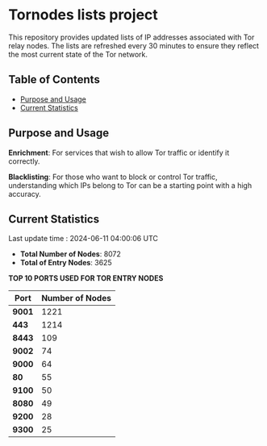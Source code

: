# Tornodes lists project

This repository provides updated lists of IP addresses associated with Tor relay nodes. The lists are refreshed every 30 minutes to ensure they reflect the most current state of the Tor network.

## Table of Contents

- [Purpose and Usage](#purpose-and-usage)
- [Current Statistics](#current-statistics)


## Purpose and Usage

**Enrichment**: For services that wish to allow Tor traffic or identify it correctly.

**Blacklisting**: For those who want to block or control Tor traffic, understanding which IPs belong to Tor can be a starting point with a high accuracy.

## Current Statistics

Last update time : 2024-06-11 04:00:06 UTC

- **Total Number of Nodes**: 8072
- **Total of Entry Nodes**: 3625

**TOP 10 PORTS USED FOR TOR ENTRY NODES**

| **Port** | **Number of Nodes** |
|------|-----------------|
| **9001**   | 1221  |
| **443**   | 1214  |
| **8443**   | 109  |
| **9002**   | 74  |
| **9000**   | 64  |
| **80**   | 55  |
| **9100**   | 50  |
| **8080**   | 49  |
| **9200**   | 28  |
| **9300**   | 25  |

